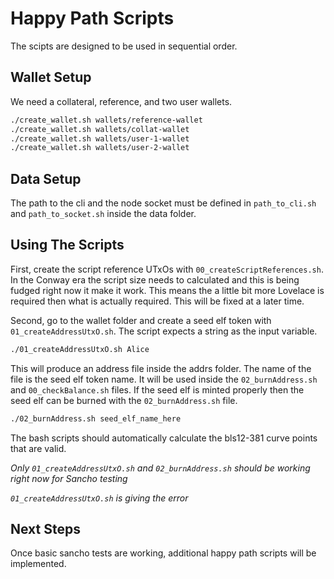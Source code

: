 # Happy Path Scripts

The scipts are designed to be used in sequential order.

## Wallet Setup

We need a collateral, reference, and two user wallets.

```bash
./create_wallet.sh wallets/reference-wallet
./create_wallet.sh wallets/collat-wallet
./create_wallet.sh wallets/user-1-wallet
./create_wallet.sh wallets/user-2-wallet
```

## Data Setup

The path to the cli and the node socket must be defined in `path_to_cli.sh` and `path_to_socket.sh` inside the data folder.

## Using The Scripts

First, create the script reference UTxOs with `00_createScriptReferences.sh`. In the Conway era the script size needs to calculated and this is being fudged right now it make it work. This means the a little bit more Lovelace is required then what is actually required. This will be fixed at a later time.

Second, go to the wallet folder and create a seed elf token with `01_createAddressUtxO.sh`. The script expects a string as the input variable.

```bash
./01_createAddressUtxO.sh Alice
```

This will produce an address file inside the addrs folder. The name of the file is the seed elf token name. It will be used inside the `02_burnAddress.sh` and `00_checkBalance.sh` files. If the seed elf is minted properly then the seed elf can be burned with the `02_burnAddress.sh` file.

```bash
./02_burnAddress.sh seed_elf_name_here
```

The bash scripts should automatically calculate the bls12-381 curve points that are valid.

*Only `01_createAddressUtxO.sh` and `02_burnAddress.sh` should be working right now for Sancho testing*

*`01_createAddressUtxO.sh` is giving the error*

## Next Steps

Once basic sancho tests are working, additional happy path scripts will be implemented.